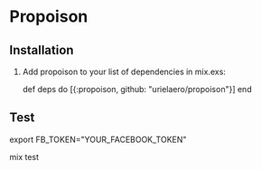 # Propoison

## Installation

  1. Add propoison to your list of dependencies in mix.exs:

        def deps do
	  [{:propoison, github: "urielaero/propoison"}]
        end

## Test

export FB_TOKEN="YOUR_FACEBOOK_TOKEN"

mix test
